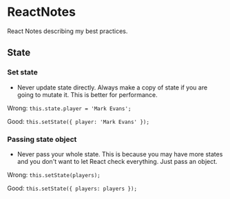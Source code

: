 # ReactNotes
React Notes describing my best practices.

## State

### Set state
- Never update state directly. Always make a copy of state if you are going to mutate it. This is better for performance.

Wrong:
`this.state.player = 'Mark Evans';`

Good:
`this.setState({ player: 'Mark Evans' });`

### Passing state object
- Never pass your whole state. This is because you may have more states and you don't want to let React check everything. Just pass an object.

Wrong:
`this.setState(players);`

Good:
`this.setState({ players: players });`
